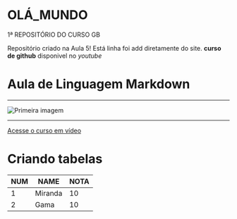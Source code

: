 # OLÁ_MUNDO
1ª REPOSITÓRIO DO CURSO GB

Repositório criado na Aula 5!
Está linha foi add diretamente do site. 
**curso de github** disponivel no *youtube* 

# Aula de Linguagem __Markdown__
***
![Primeira imagem](https://github.com/user-attachments/assets/4c5e2b96-e6ad-4d5e-8969-a189859a1196)
***
[Acesse o curso em vídeo](https://www.youtube.com/watch?v=LntSB-gl-ZI&list=PLHz_AreHm4dm7ZULPAmadvNhH6vk9oNZA&index=10)

# Criando tabelas 
NUM | NAME | NOTA
---|---|---
1 | Miranda | 10
2 | Gama | 10
